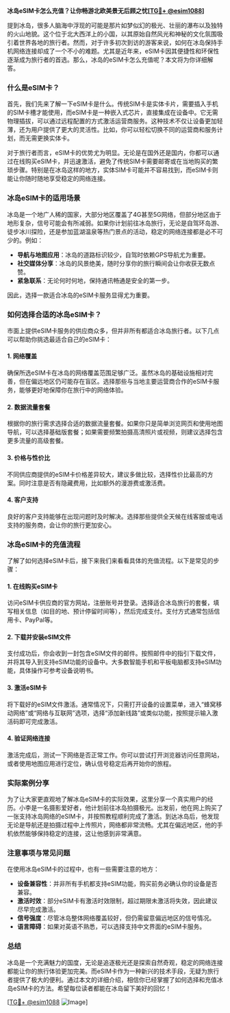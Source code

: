 **冰岛eSIM卡怎么充值？让你畅游北欧美景无后顾之忧[[TG💪+ @esim1088](https://t.me/s/esim1088)]**

提到冰岛，很多人脑海中浮现的可能是那片如梦似幻的极光、壮丽的瀑布以及独特的火山地貌。这个位于北大西洋上的小国，以其原始自然风光和神秘的文化氛围吸引着世界各地的旅行者。然而，对于许多初次到访的游客来说，如何在冰岛保持手机网络连接却成了一个不小的难题。尤其是近年来，eSIM卡因其便捷性和环保性逐渐成为旅行者的首选。那么，冰岛的eSIM卡怎么充值呢？本文将为你详细解答。

### 什么是eSIM卡？

首先，我们先来了解一下eSIM卡是什么。传统SIM卡是实体卡片，需要插入手机的SIM卡槽才能使用，而eSIM卡是一种嵌入式芯片，直接集成在设备中。它无需物理插拔，可以通过远程配置的方式激活运营商服务。这种技术不仅让设备更加轻薄，还为用户提供了更大的灵活性。比如，你可以轻松切换不同的运营商和服务计划，而无需更换实体卡。

对于旅行者而言，eSIM卡的优势尤为明显。无论是在国外还是国内，你都可以通过在线购买eSIM卡，并迅速激活，避免了传统SIM卡需要邮寄或在当地购买的繁琐步骤。特别是在冰岛这样的地方，实体SIM卡可能并不容易找到，而eSIM卡则能让你随时随地享受稳定的网络连接。

### 冰岛eSIM卡的适用场景

冰岛是一个地广人稀的国家，大部分地区覆盖了4G甚至5G网络，但部分地区由于地形复杂，信号可能会有所减弱。如果你计划前往冰岛旅行，无论是自驾环岛游、徒步冰川探险，还是参加蓝湖温泉等热门景点的活动，稳定的网络连接都是必不可少的。例如：

- **导航与地图应用**：冰岛的道路标识较少，自驾时依赖GPS导航尤为重要。
- **社交媒体分享**：冰岛的风景绝美，随时分享你的旅行瞬间会让你收获无数点赞。
- **紧急联系**：无论何时何地，保持通讯畅通是安全的第一步。

因此，选择一款适合冰岛的eSIM卡服务显得尤为重要。

### 如何选择合适的冰岛eSIM卡？

市面上提供eSIM卡服务的供应商众多，但并非所有都适合冰岛旅行者。以下几点可以帮助你挑选最适合自己的eSIM卡：

#### 1. 网络覆盖
确保所选eSIM卡在冰岛的网络覆盖范围足够广泛。虽然冰岛的基础设施相对完善，但在偏远地区仍可能存在盲区。选择那些与当地主要运营商合作的eSIM卡服务，能够更好地保障你在旅行中的网络体验。

#### 2. 数据流量套餐
根据你的旅行需求选择合适的数据流量套餐。如果你只是简单浏览网页和使用地图导航，可以选择基础版套餐；如果需要频繁拍摄高清照片或视频，则建议选择包含更多流量的高级套餐。

#### 3. 价格与性价比
不同供应商提供的eSIM卡价格差异较大，建议多做比较，选择性价比最高的方案。同时注意是否有隐藏费用，比如额外的漫游费或激活费。

#### 4. 客户支持
良好的客户支持能够在出现问题时及时解决。选择那些提供全天候在线客服或电话支持的服务商，会让你的旅行更加安心。

### 冰岛eSIM卡的充值流程

了解了如何选择eSIM卡后，接下来我们来看看具体的充值流程。以下是常见的步骤：

#### 1. 在线购买eSIM卡
访问eSIM卡供应商的官方网站，注册账号并登录。选择适合冰岛旅行的套餐，填写相关信息（如目的地、预计停留时间等），然后完成支付。支付方式通常包括信用卡、PayPal等。

#### 2. 下载并安装eSIM文件
支付成功后，你会收到一封包含eSIM文件的邮件。按照邮件中的指引下载文件，并将其导入到支持eSIM功能的设备中。大多数智能手机和平板电脑都支持eSIM功能，具体操作可参考设备说明书。

#### 3. 激活eSIM卡
将下载好的eSIM文件激活。通常情况下，只需打开设备的设置菜单，进入“蜂窝移动网络”或“网络与互联网”选项，选择“添加新线路”或类似功能，按照提示输入激活码即可完成激活。

#### 4. 验证网络连接
激活完成后，测试一下网络是否正常工作。你可以尝试打开浏览器访问任意网站，或者使用地图应用进行定位，确认信号稳定后再开始你的旅程。

### 实际案例分享

为了让大家更直观地了解冰岛eSIM卡的实际效果，这里分享一个真实用户的经历。小李是一名摄影爱好者，他计划前往冰岛拍摄极光。出发前，他在网上购买了一张支持冰岛网络的eSIM卡，并按照教程顺利完成了激活。到达冰岛后，他发现无论是导航还是拍摄过程中上传照片，网络都非常流畅。尤其在偏远地区，他的手机依然能够保持稳定的连接，这让他感到非常满意。

### 注意事项与常见问题

在使用冰岛eSIM卡的过程中，也有一些需要注意的地方：

- **设备兼容性**：并非所有手机都支持eSIM功能，购买前务必确认你的设备是否兼容。
- **激活时效**：部分eSIM卡有激活时效限制，超过期限未激活将失效，因此建议尽早完成激活。
- **信号强度**：尽管冰岛整体网络覆盖较好，但仍需留意偏远地区的信号情况。
- **语言障碍**：如果对英语不熟悉，可以选择支持中文界面的eSIM卡服务。

### 总结

冰岛是一个充满魅力的国度，无论是追逐极光还是探索自然奇观，稳定的网络连接都能让你的旅行体验更加完美。而eSIM卡作为一种新兴的技术手段，无疑为旅行者提供了极大的便利。通过本文的详细介绍，相信你已经掌握了如何选择和充值冰岛eSIM卡的方法。希望每位读者都能在冰岛留下美好的回忆！

[[TG💪+ @esim1088](https://t.me/s/esim1088) ![Image](https://i.postimg.cc/4NQfJmqS/Snipaste-2025-05-13-00-14-12.png)]